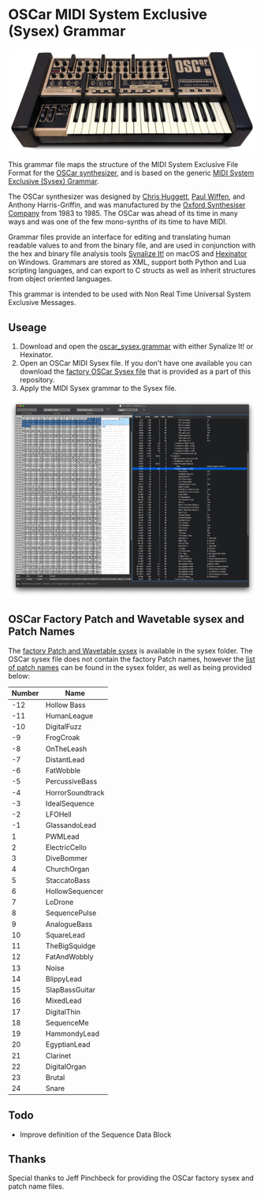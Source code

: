 # OSCar MIDI System Exclusive (Sysex) Grammar

![OSCar screenshot](https://github.com/codemechanic/oscar-sysex-grammar/blob/main/images/oscar.jpg?raw=true)

This grammar file maps the structure of the MIDI System Exclusive File Format for the [OSCar synthesizer](https://en.wikipedia.org/wiki/OSC_OSCar), and is based on the generic [MIDI System Exclusive (Sysex) Grammar](https://github.com/codemechanic/midi-sysex-grammar).

The OSCar synthesizer was designed by [Chris Huggett](https://en.wikipedia.org/wiki/Chris_Huggett), [Paul Wiffen](http://www.electricityclub.co.uk/synth-guru-interview/), and Anthony Harris-Griffin, and was manufactured by the [Oxford Synthesiser Company](https://en.wikipedia.org/wiki/Oxford_Synthesiser_Company) from 1983 to 1985. The OSCar was ahead of its time in many ways and was one of the few mono-synths of its time to have MIDI.

Grammar files provide an interface for editing and translating human readable values to and from the binary file, and are used in conjunction with the hex and binary file analysis tools [Synalize It!](https://www.synalysis.net) on macOS and [Hexinator](https://hexinator.com) on Windows. Grammars are stored as XML, support both Python and Lua scripting languages, and can export to C structs as well as inherit structures from object oriented languages.

This grammar is intended to be used with Non Real Time Universal System Exclusive Messages.


## Useage
1. Download and open the [oscar_sysex.grammar](https://github.com/codemechanic/oscar-sysex-grammar/blob/main/grammar/oscar_sysex.grammar?raw=true) with either Synalize It! or Hexinator.
2. Open an OSCar MIDI Sysex file. If you don't have one available you can download the [factory OSCar Sysex file](https://github.com/codemechanic/oscar-sysex-grammar/blob/main/sysex/factory/FactoryPatch_Wavetable.syx?raw=true) that is provided as a part of this repository.
3. Apply the MIDI Sysex grammar to the Sysex file.


![OSCar screenshot](https://github.com/codemechanic/oscar-sysex-grammar/blob/main/images/screenshot.gif?raw=true)


## OSCar Factory Patch and Wavetable sysex and Patch Names
The [factory Patch and Wavetable sysex](https://github.com/codemechanic/oscar-sysex-grammar/blob/main/sysex/factory/FactoryPatch_Wavetable.syx?raw=true) is available in the sysex folder. The OSCar sysex file does not contain the factory Patch names, however the [list of patch names](https://github.com/codemechanic/oscar-sysex-grammar/blob/main/sysex/factory/FactoryPatchNames.txt?raw=true) can be found in the sysex folder, as well as being provided below:

| Number | Name |
|-|-|
| -12 | Hollow Bass |
| -11 | HumanLeague |
| -10 | DigitalFuzz |
| -9 | FrogCroak |
| -8 | OnTheLeash |
| -7 | DistantLead |
| -6 | FatWobble |
| -5 | PercussiveBass |
| -4 | HorrorSoundtrack |
| -3 | IdealSequence |
| -2 | LFOHell |
| -1 | GlassandoLead |
| 1 | PWMLead |
| 2 | ElectricCello |
| 3 | DiveBommer |
| 4 | ChurchOrgan |
| 5 | StaccatoBass |
| 6 | HollowSequencer |
| 7 | LoDrone |
| 8 | SequencePulse |
| 9 | AnalogueBass |
| 10 | SquareLead |
| 11 | TheBigSquidge |
| 12 | FatAndWobbly |
| 13 | Noise |
| 14 | BlippyLead |
| 15 | SlapBassGuitar |
| 16 | MixedLead |
| 17 | DigitalThin |
| 18 | SequenceMe |
| 19 | HammondyLead |
| 20 | EgyptianLead |
| 21 | Clarinet |
| 22 | DigitalOrgan |
| 23 | Brutal |
| 24 | Snare |


## Todo
* Improve definition of the Sequence Data Block


## Thanks
Special thanks to Jeff Pinchbeck for providing the OSCar factory sysex and patch name files.